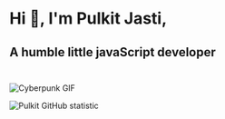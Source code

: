 # Hi 👋, I'm Pulkit Jasti,
## A humble little javaScript developer<br><br>
<img alt="Cyberpunk GIF" src="https://camo.githubusercontent.com/bbbe8f3c3c04935f1b491bd463f783c88b991fbc/68747470733a2f2f6d656469612e67697068792e636f6d2f6d656469612f53724832646c4d6d4c7432716f78424e73542f67697068792e676966" />

![Pulkit GitHub statistic](https://github-readme-stats.vercel.app/api?username=pulkit-jasti&show_icons=true)
